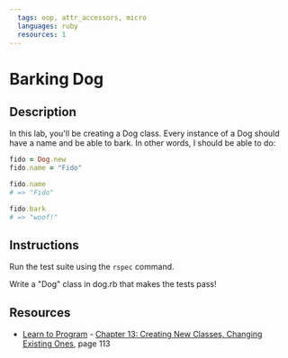 ```yaml
---
  tags: oop, attr_accessors, micro
  languages: ruby
  resources: 1
---
```


# Barking Dog

## Description

In this lab, you'll be creating a Dog class. Every instance of a Dog should have
a name and be able to bark. In other words, I should be able to do:

```ruby
fido = Dog.new
fido.name = "Fido"

fido.name
# => "Fido"

fido.bark
# => "woof!"
```

## Instructions

Run the test suite using the `rspec` command.

Write a "Dog" class in dog.rb that makes the tests pass!
## Resources
* [Learn to Program](http://books.flatironschool.com/books/43) - [Chapter 13: Creating New Classes, Changing Existing Ones](http://books.flatironschool.com/books/43), page 113
